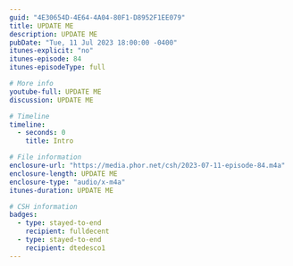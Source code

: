 ```yaml
---
guid: "4E30654D-4E64-4A04-80F1-D8952F1EE079"
title: UPDATE ME
description: UPDATE ME
pubDate: "Tue, 11 Jul 2023 18:00:00 -0400"
itunes-explicit: "no"
itunes-episode: 84
itunes-episodeType: full

# More info
youtube-full: UPDATE ME
discussion: UPDATE ME

# Timeline
timeline:
  - seconds: 0
    title: Intro

# File information
enclosure-url: "https://media.phor.net/csh/2023-07-11-episode-84.m4a"
enclosure-length: UPDATE ME
enclosure-type: "audio/x-m4a"
itunes-duration: UPDATE ME

# CSH information
badges:
  - type: stayed-to-end
    recipient: fulldecent
  - type: stayed-to-end
    recipient: dtedesco1
---
```


<!--

episode-file-name: 2023-07-11-episode-84
title: '''Taho'''
description: '''This week we review the Taho wallet. We also discuss a new concept
  in web3, RainbowMask, that has no accounts and signs every message non-interactively.
  Thanks to all who stayed until the end!'''
youtube-full: https://youtu.be/3k_WMCcN11U
discussion: https://twitter.com/fulldecent/status/1678964717681819648
timeline:
- seconds: 43
  title: Dumb business ideas
- seconds: 75
  title: Announcing RainbowMask
- seconds: 169
  title: Dan's dumb business ideas
- seconds: 354
  title: Review Taho
- seconds: 643
  title: Big stacks
- seconds: 676
  title: UI dead space
- seconds: 722
  title: Ul abilities
- seconds: 854
  title: UI Token spam
- seconds: 909
  title: Overall impression
badges:
- type: stayed-to-end
  recipient: dtedesco1
- type: stayed-to-end
  recipient: VjDeliria
- type: stayed-to-end
  recipient: xtinatedesco
- type: stayed-to-end
  recipient: T012n4d0


-->